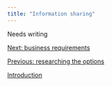 ```yaml
---
title: "Information sharing"
---
```


Needs writing

[Next: business requirements](/principle-6)

[Previous: researching the options](/principle-4)

[Introduction](/index)
